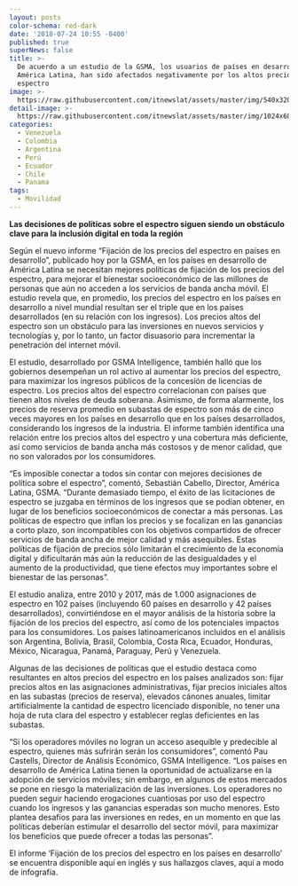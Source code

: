 ```yaml
---
layout: posts
color-schema: red-dark
date: '2018-07-24 10:55 -0400'
published: true
superNews: false
title: >-
  De acuerdo a un estudio de la GSMA, los usuarios de países en desarrollo de
  América Latina, han sido afectados negativamente por los altos precios del
  espectro
image: >-
  https://raw.githubusercontent.com/itnewslat/assets/master/img/540x320/Antenas-Celular-p.jpg
detail-image: >-
  https://raw.githubusercontent.com/itnewslat/assets/master/img/1024x680/Antenas-Celular-g.jpg
categories:
  - Venezuela
  - Colombia
  - Argentina
  - Perú
  - Ecuador
  - Chile
  - Panama
tags:
  - Movilidad
---
```

**Las decisiones de políticas sobre el espectro siguen siendo un obstáculo clave para la inclusión digital en toda la región**
 
Según el nuevo informe “Fijación de los precios del espectro en países en desarrollo”, publicado hoy por la GSMA, en los países en desarrollo de América Latina se necesitan mejores políticas de fijación de los precios del espectro, para mejorar el bienestar socioeconómico de las millones de personas que aún no acceden a los servicios de banda ancha móvil. El estudio revela que, en promedio, los precios del espectro en los países en desarrollo a nivel mundial resultan ser el triple que en los países desarrollados (en su relación con los ingresos). Los precios altos del espectro son un obstáculo para las inversiones en nuevos servicios y tecnologías y, por lo tanto, un factor disuasorio para incrementar la penetración del internet móvil. 
 
El estudio, desarrollado por GSMA Intelligence, también halló que los gobiernos desempeñan un rol activo al aumentar los precios del espectro, para maximizar los ingresos públicos de la concesión de licencias de espectro. Los precios altos del espectro correlacionan con países que tienen altos niveles de deuda soberana. Asimismo, de forma alarmente, los precios de reserva promedio en subastas de espectro son más de cinco veces mayores en los países en desarrollo que en los países desarrollados, considerando los ingresos de la industria. El informe también identifica una relación entre los precios altos del espectro y una cobertura más deficiente, así como servicios de banda ancha más costosos y de menor calidad, que no son valorados por los consumidores. 
 
“Es imposible conectar a todos sin contar con mejores decisiones de política sobre el espectro”, comentó, Sebastián Cabello, Director, América Latina, GSMA. “Durante demasiado tiempo, el éxito de las licitaciones de espectro se juzgaba en términos de los ingresos que se podían obtener, en lugar de los beneficios socioeconómicos de conectar a más personas. Las políticas de espectro que inflan los precios y se focalizan en las ganancias a corto plazo, son incompatibles con los objetivos compartidos de ofrecer servicios de banda ancha de mejor calidad y más asequibles. Estas políticas de fijación de precios sólo limitarán el crecimiento de la economía digital y dificultarán más aún la reducción de las desigualdades y el aumento de la productividad, que tiene efectos muy importantes sobre el bienestar de las personas”.
 
El estudio analiza, entre 2010 y 2017, más de 1.000 asignaciones de espectro en 102 países (incluyendo 60 países en desarrollo y 42 países desarrollados), convirtiéndose en el mayor análisis de la historia sobre la fijación de los precios del espectro, así como de los potenciales impactos para los consumidores. Los países latinoamericanos incluidos en el análisis son Argentina, Bolivia, Brasil, Colombia, Costa Rica, Ecuador, Honduras, México, Nicaragua, Panamá, Paraguay, Perú y Venezuela.
 
Algunas de las decisiones de políticas que el estudio destaca como resultantes en altos precios del espectro en los países analizados son: fijar precios altos en las asignaciones administrativas, fijar precios iniciales altos en las subastas (precios de reserva), elevados cánones anuales, limitar artificialmente la cantidad de espectro licenciado disponible, no tener una hoja de ruta clara del espectro y establecer reglas deficientes en las subastas. 
 
“Si los operadores móviles no logran un acceso asequible y predecible al espectro, quienes más sufrirán serán los consumidores”, comentó Pau Castells, Director de Análisis Económico, GSMA Intelligence. “Los países en desarrollo de América Latina tienen la oportunidad de actualizarse en la adopción de servicios móviles; sin embargo, en algunos de estos mercados se pone en riesgo la materialización de las inversiones. Los operadores no pueden seguir haciendo erogaciones cuantiosas por uso del espectro cuando los ingresos y las ganancias esperadas son mucho menores. Esto plantea desafíos para las inversiones en redes, en un momento en que las políticas deberían estimular el desarrollo del sector móvil, para maximizar los beneficios que puede ofrecer a todas las personas”.
 
El informe ‘Fijación de los precios del espectro en los países en desarrollo’ se encuentra disponible aquí en inglés y sus hallazgos claves, aquí a modo de infografía. 